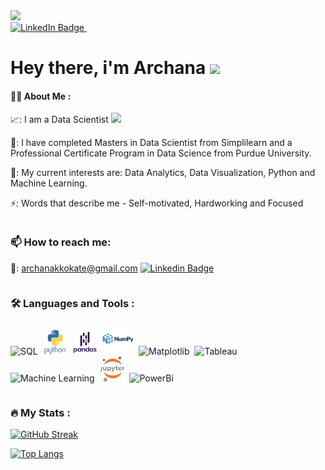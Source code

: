 <div id="header">
  <img src="https://media.giphy.com/media/uLGINkpekEo98BP5gN/giphy.gif" width="150"/>
<div id="badges">
  <a href="https://www.linkedin.com/in/archana-k-kokate">
    <img src="https://img.shields.io/badge/LinkedIn-blue?style=for-the-badge&logo=linkedin&logoColor=white" alt="LinkedIn Badge"/>
  </a>
    <img src="https://komarev.com/ghpvc/?username=Archanakokate&style=flat-square&color=blue" alt=""/>
    <h1>
  Hey there, i'm Archana
    <img src="https://media.giphy.com/media/hvRJCLFzcasrR4ia7z/giphy.gif" width="30px"/> 
  

   
#### :woman_technologist: About Me :

  📈: I am a Data Scientist <img src="https://media.giphy.com/media/WUlplcMpOCEmTGBtBW/giphy.gif" width="30">
    
  🌱: I have completed Masters in Data Scientist from Simplilearn and a Professional Certificate Program in Data Science from Purdue University.
 
  🔭: My current interests are: Data Analytics, Data Visualization, Python and Machine Learning.
    
  ⚡: Words that describe me - Self-motivated, Hardworking and Focused
  
<pre></pre>
 ### :mailbox: How to reach me: 
    
 📧: archanakkokate@gmail.com     [![Linkedin Badge](https://img.shields.io/badge/-Archana-blue?style=flat&logo=Linkedin&logoColor=white)](https://www.linkedin.com/in/archana-k-kokate)
 
   <pre></pre>
### :hammer_and_wrench: Languages and Tools :

  <img src="https://logodix.com/logo/541959.jpg" title="SQL" alt="SQL" width="42" height="39"/>&nbsp;
  <img src="https://raw.githubusercontent.com/devicons/devicon/1119b9f84c0290e0f0b38982099a2bd027a48bf1/icons/python/python-original-wordmark.svg" title="Python" alt="Python" width="40" height="40"/>&nbsp;
  <img src="https://raw.githubusercontent.com/devicons/devicon/1119b9f84c0290e0f0b38982099a2bd027a48bf1/icons/pandas/pandas-original-wordmark.svg" title="Pandas" alt="Pandas" width="40" height="40"/>&nbsp;
  <img src="https://raw.githubusercontent.com/devicons/devicon/1119b9f84c0290e0f0b38982099a2bd027a48bf1/icons/numpy/numpy-original-wordmark.svg" title="Numpy" alt="Numpy" width="50" height="50"/>&nbsp;
  <img src="https://tse1.mm.bing.net/th?id=OIP.NT9HaSvsugqVnRD-kkG3YgAAAA&pid=Api&P=0" title="Matplotlib" alt="Matplotlib " width="40" height="40"/>&nbsp;
  <img src="https://tse4.mm.bing.net/th?id=OIP.yM7x388e75H5LOzKjYkkGwHaHa&pid=Api&P=0" title="Tableau" alt="Tableau" width="50" height="50"/>&nbsp;
  <img src="https://tse4.mm.bing.net/th?id=OIP.D9-oNGwUhrQ2RgdY6vZGbAHaIR&pid=Api&P=0"  title="Machine Learning" alt="Machine Learning" width="45" height="45"/>&nbsp;
  <img src="https://raw.githubusercontent.com/devicons/devicon/1119b9f84c0290e0f0b38982099a2bd027a48bf1/icons/jupyter/jupyter-original-wordmark.svg" title="Jupyter" alt="Jupyter" width="40" height="40"/>&nbsp;
  <img src="https://tse3.mm.bing.net/th?id=OIP.8L63X2Xej2fTw9TAOtFGjQAAAA&pid=Api&P=0&h=180" title="PowerBI" alt="PowerBi" width="40" height="40"/>&nbsp; 
 
<pre></pre>       

### :fire: My Stats :
[![GitHub Streak](http://github-readme-streak-stats.herokuapp.com?user=Archanakokate&theme=dark&background=000000)](https://git.io/streak-stats)

[![Top Langs](https://github-readme-stats.vercel.app/api/top-langs/?username=Archanakokate&layout=compact&theme=vision-friendly-dark)](https://github.com/anuraghazra/github-readme-stats)
</div>
